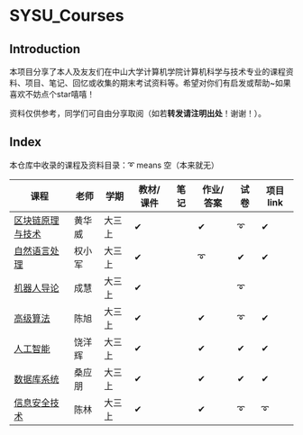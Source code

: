 # SYSU_Courses

## Introduction

本项目分享了本人及友友们在中山大学计算机学院计算机科学与技术专业的课程资料、项目、笔记、回忆或收集的期末考试资料等。希望对你们有启发或帮助~如果喜欢不妨点个star嘻嘻！

资料仅供参考，同学们可自由分享取阅（如若**转发请注明出处**！谢谢！）。



## Index

本仓库中收录的课程及资料目录：➰ means 空（本来就无）

| 课程                                                         | 老师   | 学期   | 教材/课件 | 笔记 | 作业/答案 | 试卷 | 项目link |
| ------------------------------------------------------------ | ------ | ------ | --------- | ---- | --------- | ---- | -------- |
| [区块链原理与技术](https://github.com/SleepingMonster/SYSU_Courses/tree/main/%E5%8C%BA%E5%9D%97%E9%93%BE) | 黄华威 | 大三上 | ✔         |      | ✔         | ➰    | ✔        |
| [自然语言处理](https://github.com/SleepingMonster/SYSU_Courses/tree/main/%E8%87%AA%E7%84%B6%E8%AF%AD%E8%A8%80%E5%A4%84%E7%90%86) | 权小军 | 大三上 | ✔         |      | ➰         | ✔    | ✔        |
| [机器人导论](https://github.com/SleepingMonster/SYSU_Courses/tree/main/%E6%9C%BA%E5%99%A8%E4%BA%BA%E5%AF%BC%E8%AE%BA) | 成慧   | 大三上 | ✔         |      |           | ➰    |          |
| [高级算法](https://github.com/SleepingMonster/SYSU_Courses/tree/main/%E9%AB%98%E7%BA%A7%E7%AE%97%E6%B3%95) | 陈旭   | 大三上 | ✔         |      | ✔         | ➰    | ✔        |
| [人工智能](https://github.com/SleepingMonster/SYSU_Courses/tree/main/%E4%BA%BA%E5%B7%A5%E6%99%BA%E8%83%BD) | 饶洋辉 | 大三上 | ✔         |      | ✔         | ✔    | ✔        |
| [数据库系统](https://github.com/SleepingMonster/SYSU_Courses/tree/main/%E6%95%B0%E6%8D%AE%E5%BA%93%E7%B3%BB%E7%BB%9F) | 桑应朋 | 大三上 | ✔         |      | ✔         | ✔    | ✔        |
| [信息安全技术](https://github.com/SleepingMonster/SYSU_Courses/tree/main/%E4%BF%A1%E6%81%AF%E5%AE%89%E5%85%A8%E6%8A%80%E6%9C%AF) | 陈林   | 大三上 | ✔         |      | ✔         | ➰    | ➰        |

